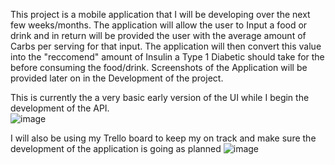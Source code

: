 This project is a mobile application that I will be developing over the next few weeks/months.
The application will allow the user to Input a food or drink and in return will be provided the user with the 
average amount of Carbs per serving for that input. The application will then convert this value into the "reccomend"
amount of Insulin a Type 1 Diabetic should take for the before consuming the food/drink. Screenshots of the Application 
will be provided later on in the Development of the project.

This is currently the a very basic early version of the UI while I begin the development of the API.  
![image](https://github.com/user-attachments/assets/3e0befe8-4138-488a-8e15-d95383c5839b)

I will also be using my Trello board to keep my on track and make sure the development of the application is going as planned
![image](https://github.com/user-attachments/assets/e0c2f407-cdcb-4e44-bf56-a4b94b9603d3)


